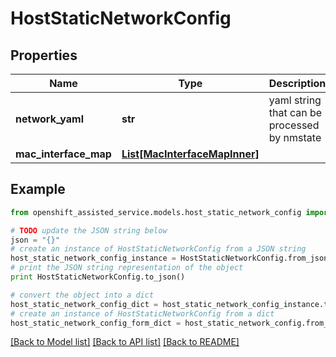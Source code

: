 # HostStaticNetworkConfig


## Properties
Name | Type | Description | Notes
------------ | ------------- | ------------- | -------------
**network_yaml** | **str** | yaml string that can be processed by nmstate | [optional] 
**mac_interface_map** | [**List[MacInterfaceMapInner]**](MacInterfaceMapInner.md) |  | [optional] 

## Example

```python
from openshift_assisted_service.models.host_static_network_config import HostStaticNetworkConfig

# TODO update the JSON string below
json = "{}"
# create an instance of HostStaticNetworkConfig from a JSON string
host_static_network_config_instance = HostStaticNetworkConfig.from_json(json)
# print the JSON string representation of the object
print HostStaticNetworkConfig.to_json()

# convert the object into a dict
host_static_network_config_dict = host_static_network_config_instance.to_dict()
# create an instance of HostStaticNetworkConfig from a dict
host_static_network_config_form_dict = host_static_network_config.from_dict(host_static_network_config_dict)
```
[[Back to Model list]](../README.md#documentation-for-models) [[Back to API list]](../README.md#documentation-for-api-endpoints) [[Back to README]](../README.md)


